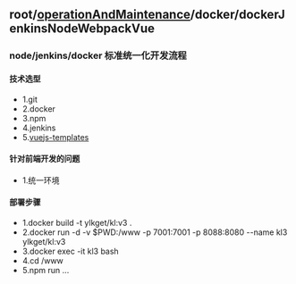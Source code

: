 ## root/[operationAndMaintenance](../README.md)/docker/dockerJenkinsNodeWebpackVue
### node/jenkins/docker 标准统一化开发流程
#### 技术选型
* 1.git
* 2.docker 
* 3.npm
* 4.jenkins
* 5.[vuejs-templates](https://github.com/vuejs-templates/webpack)
#### 针对前端开发的问题
* 1.统一环境

#### 部署步骤
* 1.docker build -t ylkget/kl:v3 .
* 2.docker run -d -v $PWD:/www -p 7001:7001 -p 8088:8080 --name kl3 ylkget/kl:v3
* 3.docker exec -it kl3 bash
* 4.cd /www
* 5.npm run ...